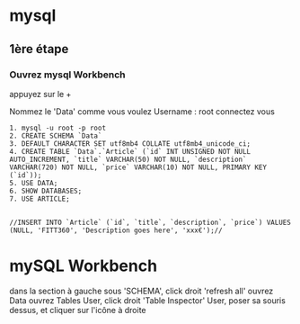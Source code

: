# mysql
## 1ère étape
### Ouvrez mysql Workbench

appuyez sur le +

Nommez le 'Data' comme vous voulez Username : root connectez vous

```Terminal
1. mysql -u root -p root
2. CREATE SCHEMA `Data`
3. DEFAULT CHARACTER SET utf8mb4 COLLATE utf8mb4_unicode_ci;
4. CREATE TABLE `Data`.`Article` (`id` INT UNSIGNED NOT NULL AUTO_INCREMENT, `title` VARCHAR(50) NOT NULL, `description` VARCHAR(720) NOT NULL, `price` VARCHAR(10) NOT NULL, PRIMARY KEY (`id`));
5. USE DATA;
6. SHOW DATABASES;
7. USE ARTICLE;


//INSERT INTO `Article` (`id`, `title`, `description`, `price`) VALUES (NULL, 'FITT360', 'Description goes here', 'xxx€');//
```

# mySQL Workbench
dans la section à gauche sous 'SCHEMA', click droit 'refresh all' ouvrez Data ouvrez Tables User, click droit 'Table Inspector' User, poser sa souris dessus, et cliquer sur l'icône à droite

